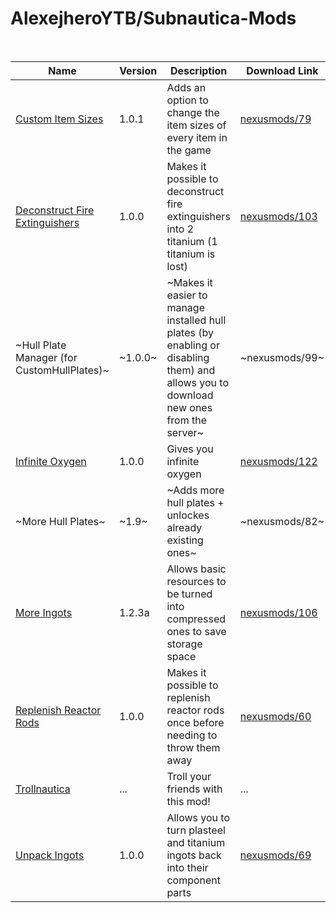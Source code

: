 # AlexejheroYTB/Subnautica-Mods
<br>

| Name | Version | Description | Download Link | 
|-|-|-|-|
| <a href=./CustomItemSizes> Custom Item Sizes | 1.0.1 | Adds an option to change the item sizes of every item in the game | <a href=https://nexusmods.com/subnautica/mods/79> nexusmods/79 |
| <a href=./DeconstructFireExtinguishers> Deconstruct Fire Extinguishers | 1.0.0 | Makes it possible to deconstruct fire extinguishers into 2 titanium (1 titanium is lost) | <a href=https://nexusmods.com/subnautica/mods/103> nexusmods/103 |
| ~Hull Plate Manager (for CustomHullPlates)~ | ~1.0.0~ | ~Makes it easier to manage installed hull plates (by enabling or disabling them) and allows you to download new ones from the server~ | ~nexusmods/99~ |
| <a href=./InfiniteOxygen> Infinite Oxygen | 1.0.0 | Gives you infinite oxygen | <a href=https://nexusmods.com/subnautica/mods/122> nexusmods/122
| ~More Hull Plates~ | ~1.9~ | ~Adds more hull plates + unlockes already existing ones~ | ~nexusmods/82~ |
| <a href=./MoreIngots > More Ingots | 1.2.3a | Allows basic resources to be turned into compressed ones to save storage space | <a href=https://nexusmods.com/subnautica/mods/106> nexusmods/106 |
| <a href=./ReplenishReactorRods> Replenish Reactor Rods | 1.0.0 | Makes it possible to replenish reactor rods once before needing to throw them away | <a href=https://nexusmods.com/subnautica/mods/60> nexusmods/60 |
| <a href=./Trollnautica> Trollnautica | ... | Troll your friends with this mod! | ... |
| <a href=./UnpackIngots > Unpack Ingots | 1.0.0 | Allows you to turn plasteel and titanium ingots back into their component parts | <a href=https://nexusmods.com/subnautica/mods/69> nexusmods/69 |
